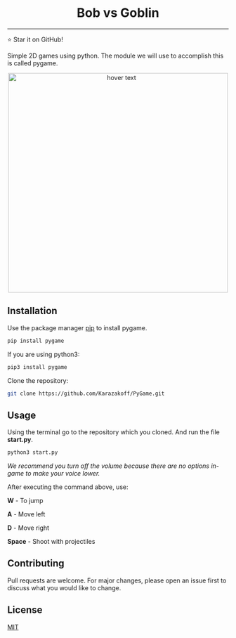 <h1 align="center"> Bob vs Goblin </h1>

---
⭐ Star it on GitHub!

Simple 2D games using python. The module we will use to accomplish this is called pygame.
<p align="center">
  <img src="https://github.com/Karazakoff/PyGame/blob/master/Pictures/Screenshot%202022-12-23%20at%205.05.26%20PM.png" width="500" title="hover text">

</p>

## Installation

Use the package manager [pip](https://pip.pypa.io/en/stable/) to install pygame.
```bash
pip install pygame
```
If you are using python3:
```bash
pip3 install pygame
```
Clone the repository:
```bash
git clone https://github.com/Karazakoff/PyGame.git
```

## Usage

Using the terminal go to the repository which you cloned. And run the file **start.py**.
``` bash
python3 start.py
```
_We recommend you turn off the volume because there are no options in-game to make your voice lower._

After executing the command above, use:

**W** - To jump

**A** - Move left

**D** - Move right

**Space** - Shoot with projectiles

## Contributing

Pull requests are welcome. For major changes, please open an issue first
to discuss what you would like to change.

## License

[MIT](https://choosealicense.com/licenses/mit/)
